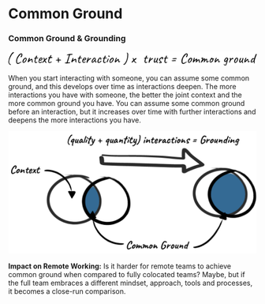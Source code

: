 # Common Ground

### Common Ground & Grounding

![](../.gitbook/assets/common-ground.png)

When you start interacting with someone, you can assume some common ground, and this develops over time as interactions deepen. The more interactions you have with someone, the better the joint context and the more common ground you have. You can assume some common ground before an interaction, but it increases over time with further interactions and deepens the more interactions you have.

![](../.gitbook/assets/grounding.png)

**Impact on Remote Working:** Is it harder for remote teams to achieve common ground when compared to fully colocated teams? Maybe, but if the full team embraces a different mindset, approach, tools and processes, it becomes a close-run comparison.

